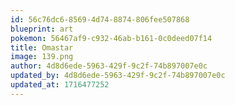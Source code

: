 ```yaml
---
id: 56c76dc6-8569-4d74-8874-806fee507868
blueprint: art
pokemon: 56467af9-c932-46ab-b161-0c0deed07f14
title: Omastar
image: 139.png
author: 4d8d6ede-5963-429f-9c2f-74b897007e0c
updated_by: 4d8d6ede-5963-429f-9c2f-74b897007e0c
updated_at: 1716477252
---
```

